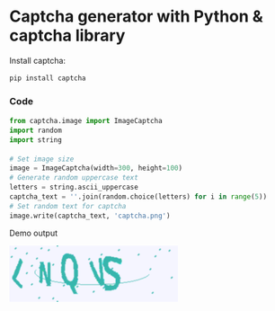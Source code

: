 # Captcha generator with Python & captcha library

Install captcha:
```sh
pip install captcha
```
### Code

```python
from captcha.image import ImageCaptcha
import random
import string

# Set image size
image = ImageCaptcha(width=300, height=100)
# Generate random uppercase text
letters = string.ascii_uppercase
captcha_text = ''.join(random.choice(letters) for i in range(5)) 
# Set random text for captcha
image.write(captcha_text, 'captcha.png')
```
Demo output

![Screenshot](captcha.png?raw=true)

